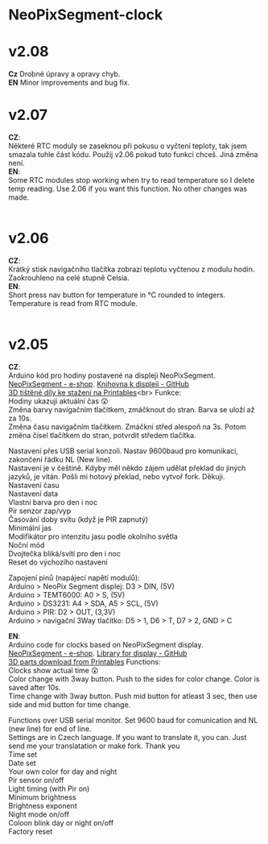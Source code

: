 # NeoPixSegment-clock
# **v2.08**<br>
**Cz** Drobné úpravy a opravy chyb.<br>
**EN** Minor improvements and bug fix.<br>
# **v2.07**<br>
**CZ**:<br>
Některé RTC moduly se zaseknou při pokusu o vyčtení teploty, tak jsem smazala tuhle část kódu. Použij v2.06 pokud tuto funkci chceš. Jiná změna není.
<br>
**EN**:<br>
Some RTC modules stop working when try to read temperature so I delete temp reading. Use 2.06 if you want this function. No other changes was made.
<br><br>
# **v2.06**<br>
**CZ**:<br>
Krátký stisk navigačního tlačítka zobrazí teplotu vyčtenou z modulu hodin. Zaokrouhleno na celé stupně Celsia.
<br>
**EN**:<br>
Short press nav button for temperature in °C rounded to integers. Temperature is read from RTC module.
<br><br>
# **v2.05**<br>
**CZ**:<br>
Arduino kód pro hodiny postavené na displeji NeoPixSegment.<br>
[NeoPixSegment - e-shop](https://www.vokolo.cz/neopixsegment/). [Knihovna k displeji - GitHub](https://github.com/Azuzula/NeoPixSegment)<br>
[3D tištěné díly ke stažení na Printables]([https://www.thingiverse.com/thing:4780832](https://www.printables.com/cs/model/280269-neopix-segment-hodiny))<br>
Funkce:<br>
Hodiny ukazují aktuální čas 😲<br>
Změna barvy navigačním tlačítkem, zmáčknout do stran. Barva se uloží až za 10s.<br>
Změna času navigačním tlačítkem. Zmáčkni střed alespoň na 3s. Potom změna čísel tlačítkem do stran, potvrdit středem tlačítka.<br>

Nastavení přes USB serial konzoli. Nastav 9600baud pro komunikaci, zakončení řádku NL (New line).<br>
Nastavení je v češtině. Kdyby měl někdo zájem udělat překlad do jiných jazyků, je vítán. Pošli mi hotový překlad, nebo vytvoř fork. Děkuji.<br>
Nastavení času<br>
Nastavení data<br>
Vlastní barva pro den i noc<br>
Pir senzor zap/vyp<br>
Časování doby svitu (když je PIR zapnutý)<br>
Minimální jas<br>
Modifikátor pro intenzitu jasu podle okolního světla<br>
Noční mód<br>
Dvojtečka bliká/svítí pro den i noc<br>
Reset do výchozího nastavení<br>

Zapojení pinů (napájecí napětí modulů):<br>
Arduino > NeoPix Segment displej: D3 > DIN, (5V)<br>
Arduino > TEMT6000: A0 > S, (5V)<br>
Arduino > DS3231: A4 > SDA, A5 > SCL, (5V)<br>
Arduino > PIR: D2 > OUT, (3,3V)<br>
Arduino > navigační 3Way tlačítko:  D5 > 1, D6 > T, D7 > 2, GND > C<br>


**EN**:<br>
Arduino code for clocks based on NeoPixSegment display.<br>
[NeoPixSegment - e-shop](https://www.vokolo.cz/neopixsegment/). [Library for display - GitHub](https://github.com/Azuzula/NeoPixSegment)<br>
[3D parts download from Printables]([https://www.thingiverse.com/thing:4780832](https://www.printables.com/cs/model/280269-neopix-segment-hodiny))
Functions: <br>
Clocks show actual time 😲<br>
Color change with 3way button. Push to the sides for color change. Color is saved after 10s.<br>
Time change with 3way button. Push mid button for atleast 3 sec, then use side and mid button for time change.<br>

Functions over USB serial monitor. Set 9600 baud for comunication and NL (new line) for end of line.<br>
Settings are in Czech language. If you want to translate it, you can. Just send me your translatation or make fork. Thank you<br>
Time set<br>
Date set<br>
Your own color for day and night<br>
Pir sensor on/off<br>
Light timing (with Pir on)<br>
Minimum brightness<br>
Brightness exponent<br>
Night mode on/off<br>
Coloon blink day or night on/off<br>
Factory reset<br>
